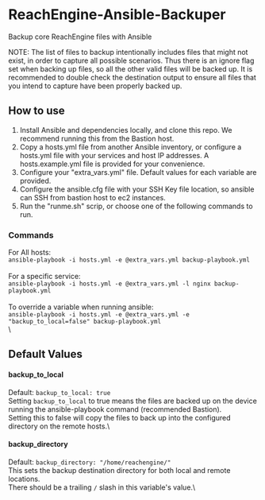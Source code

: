 # ReachEngine-Ansible-Backuper
Backup core ReachEngine files with Ansible

NOTE: The list of files to backup intentionally includes files that might not exist, in order to capture all possible scenarios.  Thus there is an ignore flag set when backing up files, so all the other valid files will be backed up.  It is recommended to double check the destination output to ensure all files that you intend to capture have been properly backed up.

## How to use
1. Install Ansible and dependencies locally, and clone this repo.  We recommend running this from the Bastion host.
2. Copy a hosts.yml file from another Ansible inventory, or configure a hosts.yml file with your services and host IP addresses.  A hosts.example.yml file is provided for your convenience. 
3. Configure your "extra_vars.yml" file.  Default values for each variable are provided.  
3. Configure the ansible.cfg file with your SSH Key file location, so ansible can SSH from bastion host to ec2 instances. 
3. Run the "runme.sh" scrip, or choose one of the following commands to run. 

### Commands
For All hosts:\
`ansible-playbook -i hosts.yml -e @extra_vars.yml backup-playbook.yml`\
\
For a specific service:\
`ansible-playbook -i hosts.yml -e @extra_vars.yml -l nginx backup-playbook.yml`\
\
To override a variable when running ansible:\
`ansible-playbook -i hosts.yml -e @extra_vars.yml -e "backup_to_local=false" backup-playbook.yml`\
\

## Default Values
#### backup_to_local
Default: `backup_to_local: true`\
Setting `backup_to_local` to true means the files are backed up on the device running the ansible-playbook command (recommended Bastion).\
Setting this to false will copy the files to back up into the configured directory on the remote hosts.\

#### backup_directory
Default: `backup_directory: "/home/reachengine/"`\
This sets the backup destination directory for both local and remote locations.\
There should be a trailing `/` slash in this variable's value.\
